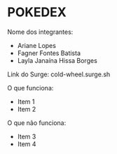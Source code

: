 # POKEDEX

Nome dos integrantes: 
- Ariane Lopes
- Fagner Fontes Batista
- Layla Janaína Hissa Borges

Link do Surge:  cold-wheel.surge.sh

O que funciona:
- Item 1
- Item 2

O que não funciona: 
- Item 3
- Item 4
